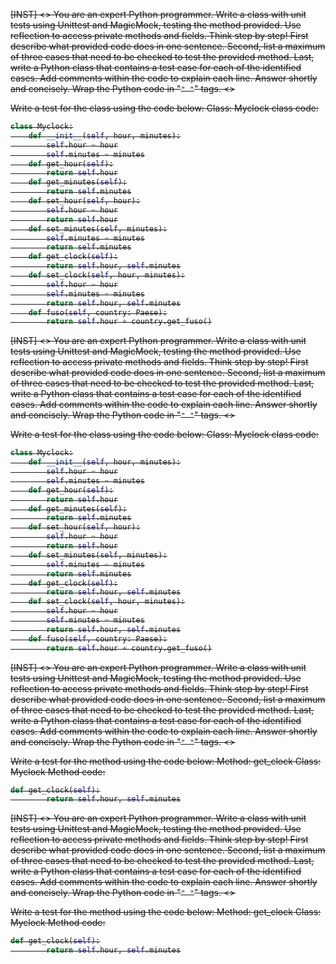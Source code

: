

<s> [INST] <<SYS>>
You are an expert Python programmer. Write a class with unit tests using Unittest and MagicMock, testing the method provided. Use reflection to access private methods and fields.
Think step by step! First describe what provided code does in one sentence. Second, list a maximum of three cases that need to be checked to test the provided method.
Last, write a Python class that contains a test case for each of the identified cases. Add comments within the code to explain each line.
Answer shortly and concisely. Wrap the Python code in "```" "```" tags.
<</SYS>>


Write a test for the class using the code below:
Class: Myclock
class code: 
```Python
class Myclock:
    def __init__(self, hour, minutes):
        self.hour = hour
        self.minutes = minutes
    def get_hour(self):
        return self.hour
    def get_minutes(self):
        return self.minutes
    def set_hour(self, hour):
        self.hour = hour
        return self.hour
    def set_minutes(self, minutes):
        self.minutes = minutes
        return self.minutes
    def get_clock(self):
        return self.hour, self.minutes
    def set_clock(self, hour, minutes):
        self.hour = hour
        self.minutes = minutes
        return self.hour, self.minutes
    def fuso(self, country: Paese):
        return self.hour + country.get_fuso()
```


<s> [INST] <<SYS>>
You are an expert Python programmer. Write a class with unit tests using Unittest and MagicMock, testing the method provided. Use reflection to access private methods and fields.
Think step by step! First describe what provided code does in one sentence. Second, list a maximum of three cases that need to be checked to test the provided method.
Last, write a Python class that contains a test case for each of the identified cases. Add comments within the code to explain each line.
Answer shortly and concisely. Wrap the Python code in "```" "```" tags.
<</SYS>>


Write a test for the class using the code below:
Class: Myclock
class code: 
```Python
class Myclock:
    def __init__(self, hour, minutes):
        self.hour = hour
        self.minutes = minutes
    def get_hour(self):
        return self.hour
    def get_minutes(self):
        return self.minutes
    def set_hour(self, hour):
        self.hour = hour
        return self.hour
    def set_minutes(self, minutes):
        self.minutes = minutes
        return self.minutes
    def get_clock(self):
        return self.hour, self.minutes
    def set_clock(self, hour, minutes):
        self.hour = hour
        self.minutes = minutes
        return self.hour, self.minutes
    def fuso(self, country: Paese):
        return self.hour + country.get_fuso()
```


<s> [INST] <<SYS>>
You are an expert Python programmer. Write a class with unit tests using Unittest and MagicMock, testing the method provided. Use reflection to access private methods and fields.
Think step by step! First describe what provided code does in one sentence. Second, list a maximum of three cases that need to be checked to test the provided method.
Last, write a Python class that contains a test case for each of the identified cases. Add comments within the code to explain each line.
Answer shortly and concisely. Wrap the Python code in "```" "```" tags.
<</SYS>>


Write a test for the method using the code below:
Method: get_clock
Class: Myclock
Method code: 
```Python
def get_clock(self):
        return self.hour, self.minutes
```


<s> [INST] <<SYS>>
You are an expert Python programmer. Write a class with unit tests using Unittest and MagicMock, testing the method provided. Use reflection to access private methods and fields.
Think step by step! First describe what provided code does in one sentence. Second, list a maximum of three cases that need to be checked to test the provided method.
Last, write a Python class that contains a test case for each of the identified cases. Add comments within the code to explain each line.
Answer shortly and concisely. Wrap the Python code in "```" "```" tags.
<</SYS>>


Write a test for the method using the code below:
Method: get_clock
Class: Myclock
Method code: 
```Python
def get_clock(self):
        return self.hour, self.minutes
```
